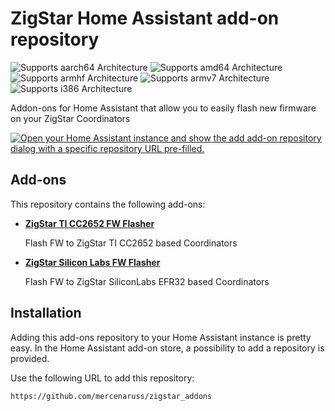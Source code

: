 # ZigStar Home Assistant add-on repository

![Supports aarch64 Architecture][aarch64-shield]
![Supports amd64 Architecture][amd64-shield]
![Supports armhf Architecture][armhf-shield]
![Supports armv7 Architecture][armv7-shield]
![Supports i386 Architecture][i386-shield]

Addon-ons for Home Assistant that allow you to easily flash new firmware on your ZigStar Coordinators

[![Open your Home Assistant instance and show the add add-on repository dialog with a specific repository URL pre-filled.](https://my.home-assistant.io/badges/supervisor_add_addon_repository.svg)](https://my.home-assistant.io/redirect/supervisor_add_addon_repository/?repository_url=https%3A%2F%2Fgithub.com%2Fmercenaruss%2Fzigstar_addons)

## Add-ons

This repository contains the following add-ons:

- **[ZigStar TI CC2652 FW Flasher](https://github.com/mercenaruss/zigstar_addons/tree/main/zigstar-cc2652-flasher/README.md)**

  Flash FW to ZigStar TI CC2652 based Coordinators

- **[ZigStar Silicon Labs FW Flasher](/https://github.com/mercenaruss/zigstar_addons/tree/main/zigstar-silabs-flasher/README.md)**

  Flash FW to ZigStar SiliconLabs EFR32 based Coordinators

## Installation

Adding this add-ons repository to your Home Assistant instance is pretty easy. In the
Home Assistant add-on store, a possibility to add a repository is provided.

Use the following URL to add this repository:

```txt
https://github.com/mercenaruss/zigstar_addons
```

[aarch64-shield]: https://img.shields.io/badge/aarch64-yes-green.svg
[amd64-shield]: https://img.shields.io/badge/amd64-yes-green.svg
[armhf-shield]: https://img.shields.io/badge/armhf-yes-green.svg
[armv7-shield]: https://img.shields.io/badge/armv7-yes-green.svg
[i386-shield]: https://img.shields.io/badge/i386-yes-green.svg
